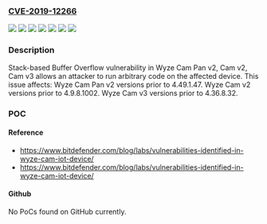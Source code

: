 ### [CVE-2019-12266](https://cve.mitre.org/cgi-bin/cvename.cgi?name=CVE-2019-12266)
![](https://img.shields.io/static/v1?label=Product&message=Cam%20Pan%20v2&color=blue)
![](https://img.shields.io/static/v1?label=Product&message=Cam%20v2&color=blue)
![](https://img.shields.io/static/v1?label=Product&message=Cam%20v3&color=blue)
![](https://img.shields.io/static/v1?label=Version&message=%3C%204.36.8.32%20&color=brighgreen)
![](https://img.shields.io/static/v1?label=Version&message=%3C%204.49.1.47%20&color=brighgreen)
![](https://img.shields.io/static/v1?label=Version&message=%3C%204.9.8.1002%20&color=brighgreen)
![](https://img.shields.io/static/v1?label=Vulnerability&message=CWE-121%20Stack-based%20Buffer%20Overflow&color=brighgreen)

### Description

Stack-based Buffer Overflow vulnerability in Wyze Cam Pan v2, Cam v2, Cam v3 allows an attacker to run arbitrary code on the affected device. This issue affects: Wyze Cam Pan v2 versions prior to 4.49.1.47. Wyze Cam v2 versions prior to 4.9.8.1002. Wyze Cam v3 versions prior to 4.36.8.32.

### POC

#### Reference
- https://www.bitdefender.com/blog/labs/vulnerabilities-identified-in-wyze-cam-iot-device/
- https://www.bitdefender.com/blog/labs/vulnerabilities-identified-in-wyze-cam-iot-device/

#### Github
No PoCs found on GitHub currently.

